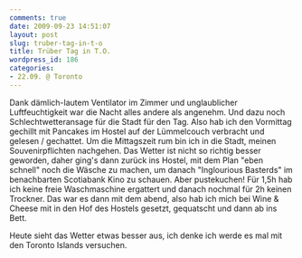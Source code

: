 ```yaml
---
comments: true
date: 2009-09-23 14:51:07
layout: post
slug: truber-tag-in-t-o
title: Trüber Tag in T.O.
wordpress_id: 186
categories:
- 22.09. @ Toronto
---
```


Dank dämlich-lautem Ventilator im Zimmer und unglaublicher Luftfeuchtigkeit war die Nacht alles andere als angenehm. Und dazu noch Schlechtwetteransage für die Stadt für den Tag. Also hab ich den Vormittag gechillt mit Pancakes im Hostel auf der Lümmelcouch verbracht und gelesen / gechattet. Um die Mittagszeit rum bin ich in die Stadt, meinen Souvenirpflichten nachgehen. Das Wetter ist nicht so richtig besser geworden, daher ging's dann zurück ins Hostel, mit dem Plan "eben schnell" noch die Wäsche zu machen, um danach "Inglourious Basterds" im benachbarten Scotiabank Kino zu schauen. Aber pustekuchen! Für 1,5h hab ich keine freie Waschmaschine ergattert und danach nochmal für 2h keinen Trockner. Das war es dann mit dem abend, also hab ich mich bei Wine & Cheese mit in den Hof des Hostels gesetzt, gequatscht und dann ab ins Bett.

Heute sieht das Wetter etwas besser aus, ich denke ich werde es mal mit den Toronto Islands versuchen.
